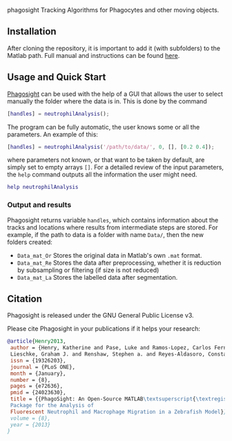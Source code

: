  phagosight
Tracking Algorithms for Phagocytes and other moving objects.

## Installation
After cloning the repository, it is important to add it (with subfolders) to the
Matlab path. Full manual and instructions can be found
[here](http://www.phagosight.org/).

## Usage and Quick Start
[Phagosight](http://www.phagosight.org/) can be used with the help of a GUI that
allows the user to select manually the folder where the data is in. This is done
by the command
```Matlab
[handles] = neutrophilAnalysis();
```
The program can be fully automatic, the user knows some or all the parameters.
An example of this:
```Matlab
[handles] = neutrophilAnalysis('/path/to/data/', 0, [], [0.2 0.4]);
```
where parameters not known, or that want to be taken by default, are simply
set to empty arrays `[]`. For a detailed review of the input parameters, the
`help` command outputs all the information the user might need.
```Matlab
help neutrophilAnalysis
```
### Output and results
Phagosight returns variable `handles`, which contains information about the 
tracks and locations where results from intermediate steps are stored. For 
example, if the path to data is a folder with name `Data/`, then the new 
folders created:
* `Data_mat_Or` Stores the original data in Matlab's own `.mat` format.
* `Data_mat_Re` Stores the data after preprocessing, whether it is reduction 
 by subsampling or filtering (if size is not reduced)
* `Data_mat_La` Stores the labelled data after segmentation.
## Citation
Phagosight is released under the GNU General Public License v3.

Please cite Phagosight in your publications if it helps your research:
```BibTex
@article{Henry2013,
 author = {Henry, Katherine and Pase, Luke and Ramos-Lopez, Carlos Fernando and
 Lieschke, Graham J. and Renshaw, Stephen a. and Reyes-Aldasoro, Constantino Carlos},
 issn = {19326203},
 journal = {PLoS ONE},
 month = {January},
 number = {8},
 pages = {e72636},
 pmid = {24023630},
 title = {{PhagoSight: An Open-Source MATLAB\textsuperscript{\textregistered}\
 Package for the Analysis of
 Fluorescent Neutrophil and Macrophage Migration in a Zebrafish Model}},
 volume = {8},
 year = {2013}
}
```
 
